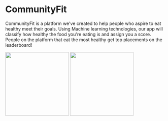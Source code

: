 # CommunityFit
CommunityFit is a platform we've created to help people who aspire to eat healthy meet their goals. Using Machine learning technologies, our app will classify how healthy the food you're eating is and assign you a score. People on the platform that eat the most healthy get top placements on the leaderboard!

<img src="https://github.com/Sampreeth04/TISBHacks21/blob/main/communityfit_app/screenshots/loginPage.png" width="200"> <img src="https://github.com/Sampreeth04/TISBHacks21/blob/main/communityfit_app/screenshots/landingPage.png" width="200">
